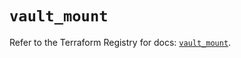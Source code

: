 # `vault_mount`

Refer to the Terraform Registry for docs: [`vault_mount`](https://registry.terraform.io/providers/hashicorp/vault/4.2.0/docs/resources/mount).

